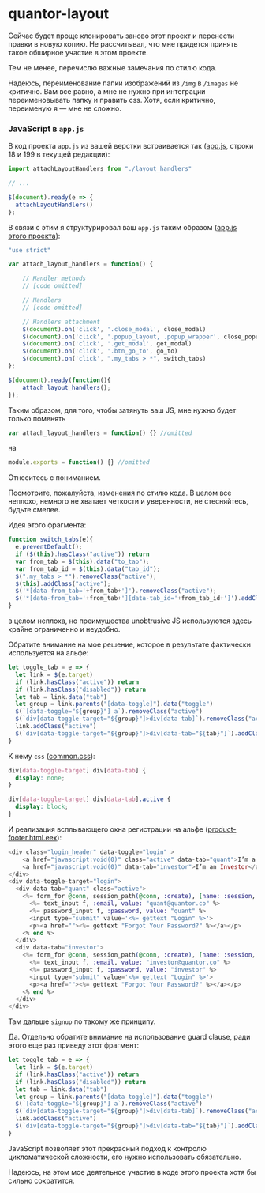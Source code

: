 # quantor-layout

Сейчас будет проще клонировать заново этот проект и перенести правки в новую копию. Не рассчитывал, что мне придется принять такое обширное участие в этом проекте.

Тем не менее, перечислю важные замечания по стилю кода.

Надеюсь, переименование папки изображений из `/img` в `/images` не критично. Вам все равно, а мне не нужно при интеграции переименовывать папку и править css. Хотя, если критично, переименую я — мне не сложно.

### JavaScript в `app.js`

В код проекта `app.js` из вашей верстки встраивается так ([app.js](https://github.com/QUANTOR-CO/demo/blob/master/assets/js/app.js), строки 18 и 199 в текущей редакции):

```javascript
import attachLayoutHandlers from "./layout_handlers"

// ...

$(document).ready(e => {
  attachLayoutHandlers()
};
```

В связи с этим я структурировал ваш `app.js` таким образом ([app.js этого проекта](https://github.com/vassiliy/quantor-layout/blob/master/js/app.js)):

```javascript
"use strict"

var attach_layout_handlers = function() {

    // Handler methods
    // [code omitted]

    // Handlers
    // [code omitted]

    // Handlers attachment
    $(document).on('click', '.close_modal', close_modal)
    $(document).on('click', '.popup_layout, .popup_wrapper', close_popup)
    $(document).on('click', '.get_modal', get_modal)
    $(document).on('click', '.btn_go_to', go_to)
    $(document).on('click', ".my_tabs > *", switch_tabs)
};

$(document).ready(function(){
    attach_layout_handlers();
});
```

Таким образом, для того, чтобы затянуть ваш JS, мне нужно будет только поменять
```javascript
var attach_layout_handlers = function() {} //omitted
```

на

```javascript
module.exports = function() {} //omitted
```

Отнеситесь с пониманием.

Посмотрите, пожалуйста, изменения по стилю кода. В целом все неплохо, немного не хватает четкости и уверенности, не стесняйтесь, будьте смелее.

Идея этого фрагмента:
```javascript
function switch_tabs(e){
  e.preventDefault();
  if ($(this).hasClass("active")) return
  var from_tab = $(this).data("to_tab");
  var from_tab_id = $(this).data("tab_id");
  $(".my_tabs > *").removeClass("active");
  $(this).addClass("active");
  $('*[data-from_tab='+from_tab+']').removeClass("active");
  $('*[data-from_tab='+from_tab+'][data-tab_id='+from_tab_id+']').addClass("active");
}
```

в целом неплоха, но преимущества unobtrusive JS используются здесь крайне ограниченно и неудобно.

Обратите внимание на мое решение, которое в результате фактически используется на альфе:

```javascript
let toggle_tab = e => {
  let link = $(e.target)
  if (link.hasClass("active")) return
  if (link.hasClass("disabled")) return
  let tab = link.data("tab")
  let group = link.parents("[data-toggle]").data("toggle")
  $(`[data-toggle="${group}"] a`).removeClass("active")
  $(`div[data-toggle-target="${group}"]>div[data-tab]`).removeClass("active")
  link.addClass("active")
  $(`div[data-toggle-target="${group}"]>div[data-tab="${tab}"]`).addClass("active")
}
```

К нему `css` ([common.css](https://github.com/QUANTOR-CO/demo/blob/master/assets/static/css/common.css)):

```css
div[data-toggle-target] div[data-tab] {
  display: none;
}

div[data-toggle-target] div[data-tab].active {
  display: block;
}
```

И реализация всплывающего окна регистрации на альфе ([product-footer.html.eex](https://github.com/QUANTOR-CO/demo/blob/master/lib/quantor_platform_web/templates/layout/product_footer.html.eex)):

```eex
<div class="login_header" data-toggle="login" >
    <a href="javascript:void(0)" class="active" data-tab="quant">I’m a Quant</a>
    <a href="javascript:void(0)" data-tab="investor">I’m an Investor</a>
</div>
<div data-toggle-target="login">
  <div data-tab="quant" class="active">
    <%= form_for @conn, session_path(@conn, :create), [name: :session, class: "login_form active"], fn f -> %>
      <%= text_input f, :email, value: "quant@quantor.co" %>
      <%= password_input f, :password, value: "quant" %>
      <input type="submit" value='<%= gettext "Login" %>'>
      <p><a href=""><%= gettext "Forgot Your Password?" %></a></p>
    <% end %>
  </div>
  <div data-tab="investor">
    <%= form_for @conn, session_path(@conn, :create), [name: :session, class: "login_form active"], fn f -> %>
      <%= text_input f, :email, value: "investor@quantor.co" %>
      <%= password_input f, :password, value: "investor" %>
      <input type="submit" value='<%= gettext "Login" %>'>
      <p><a href=""><%= gettext "Forgot Your Password?" %></a></p>
    <% end %>
  </div>
</div>
```

Там дальше `signup` по такому же принципу.

Да. Отдельно обратите внимание на использование guard clause, ради этого еще раз приведу этот фрагмент:

```javascript
let toggle_tab = e => {
  let link = $(e.target)
  if (link.hasClass("active")) return
  if (link.hasClass("disabled")) return
  let tab = link.data("tab")
  let group = link.parents("[data-toggle]").data("toggle")
  $(`[data-toggle="${group}"] a`).removeClass("active")
  $(`div[data-toggle-target="${group}"]>div[data-tab]`).removeClass("active")
  link.addClass("active")
  $(`div[data-toggle-target="${group}"]>div[data-tab="${tab}"]`).addClass("active")
}
```

JavaScript позволяет этот прекрасный подход к контролю цикломатической сложности, его нужно использовать обязательно.

Надеюсь, на этом мое деятельное участие в коде этого проекта хотя бы сильно сократится.
